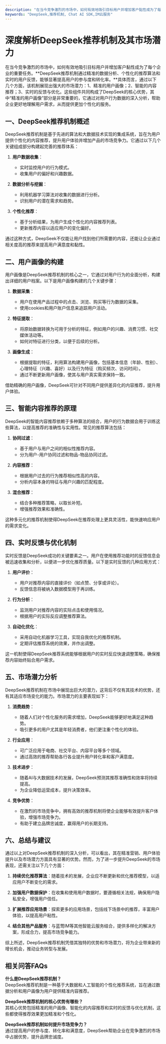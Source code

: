 ```yaml
---
description: "在当今竞争激烈的市场中，如何有效地吸引目标用户并增加客户黏性成为了每个企业的重要任务。**DeepSeek推荐机制通过精准的数据分析、个性化的推荐算法和实时的用户反馈，能够显著提高用户的参与度和转化率。**具体而言，通过以下几个方面，该机制展现出强大的市场潜力：1、精准的用户画像；2、智能的内容推荐；3、实时的反馈与优化。这些组件共同构成了DeepSeek的核心优势，其中“精准的用户画像”部分是非常重要的，它通过对用户行为数据的深入分析，帮助企业更好地理解用户需求，从而提供更加个性化的服务。"
keywords: "DeepSeek,推荐机制, Chat AI SDK,IM云服务"
---
```

# 深度解析DeepSeek推荐机制及其市场潜力

在当今竞争激烈的市场中，如何有效地吸引目标用户并增加客户黏性成为了每个企业的重要任务。**DeepSeek推荐机制通过精准的数据分析、个性化的推荐算法和实时的用户反馈，能够显著提高用户的参与度和转化率。**具体而言，通过以下几个方面，该机制展现出强大的市场潜力：1、精准的用户画像；2、智能的内容推荐；3、实时的反馈与优化。这些组件共同构成了DeepSeek的核心优势，其中“精准的用户画像”部分是非常重要的，它通过对用户行为数据的深入分析，帮助企业更好地理解用户需求，从而提供更加个性化的服务。

## **一、DeepSeek推荐机制概述**

DeepSeek推荐机制是基于先进的算法和大数据技术实现的集成系统，旨在为用户提供个性化的内容推荐，提升用户体验并增加产品的市场竞争力。它通过以下几个关键组成部分构建起完善的推荐体系：

1. **用户数据收集**：
   - 实时监控用户的行为模式。
   - 收集用户的偏好和兴趣数据。

2. **数据分析与挖掘**：
   - 利用机器学习算法对收集的数据进行分析。
   - 识别用户的潜在需求和趋势。

3. **个性化推荐**：
   - 基于分析结果，为用户生成个性化的内容推荐列表。
   - 更新推荐内容以适应用户的变化偏好。

通过这种方式，DeepSeek不仅能让用户找到他们所需要的内容，还能让企业通过相关度高的推荐来提高用户满意度和黏性。

## **二、用户画像的构建**

用户画像是DeepSeek推荐机制的核心之一，它通过对用户行为的全面分析，构建出详细的用户档案。以下是用户画像构建的几个关键步骤：

1. **数据采集**：
   - 用户在使用产品过程中的点击、浏览、购买等行为数据的采集。
   - 使用cookies和用户账户信息来追踪用户活动。

2. **特征提取**：
   - 将原始数据转换为可用于分析的特征，例如用户的兴趣、消费习惯、社交媒体活动等。
   - 如何对特征进行分类，以便于后续的分析。

3. **画像生成**：
   - 根据提取的特征，利用算法构建用户画像，包括基本信息（年龄、性别）、心理特征（兴趣、喜好）以及行为特征（购买频次、访问时间）。
   - 通过不断更新用户画像，使其与用户真实需求保持一致。

借助精确的用户画像，DeepSeek可针对不同用户提供差异化的内容推荐，提升用户体验。

## **三、智能内容推荐的原理**

DeepSeek的智能内容推荐依赖于多种算法的结合，用户的行为数据会用于训练这些算法，以提高推荐的准确性与实用性。常见的推荐算法包括：

1. **协同过滤**：
   - 基于用户与用户之间的相似性推荐内容。
   - 分为用户-用户协同过滤和物品-物品协同过滤。

2. **内容推荐**：
   - 根据用户过去的行为推荐相似性高的内容。
   - 分析内容本身的特征与用户兴趣的匹配程度。

3. **混合推荐**：
   - 结合多种推荐策略，以取长补短。
   - 增强推荐效果和准确性。

这种多元化的推荐机制使得DeepSeek在推荐处理上更具灵活性，能快速响应用户的需求变化。

## **四、实时反馈与优化机制**

实时反馈是DeepSeek成功的关键要素之一。用户在使用推荐功能时的反馈信息会被迅速收集和分析，以便进一步优化推荐质量。以下是实时反馈的几种应用方式：

1. **用户评价**：
   - 用户对推荐内容的直接评价（如点赞、分享或评论）。
   - 反馈信息将被纳入数据模型用于再训练。

2. **行为分析**：
   - 监测用户对推荐内容的实际点击和使用情况。
   - 根据用户的实际反应调整推荐算法。

3. **自动化优化**：
   - 采用自动化机器学习工具，实现自我优化的推荐机制。
   - 定期评估推荐系统的效果，并作出调整。

这一机制使得DeepSeek推荐系统能够根据用户的实时反应快速调整策略，确保推荐内容始终贴合用户需求。

## **五、市场潜力分析**

DeepSeek推荐机制在市场中展现出巨大的潜力，这背后不仅有其技术的优势，还有其适应市场变化的能力。市场潜力的主要表现如下：

1. **消费趋势**：
   - 随着人们对个性化服务的需求增加，DeepSeek能够更好地满足这种趋势。
   - 吸引更多的用户尤其是年轻消费者，他们更注重个性化的体验。

2. **行业应用**：
   - 可广泛应用于电商、社交平台、内容平台等多个领域。
   - 通过高效的推荐帮助各行各业提升用户转化率和客户满意度。

3. **技术进步**：
   - 随着AI与大数据技术的发展，DeepSeek预测其推荐准确性和效率将持续提高。
   - 为企业降低运营成本，提升决策效率。

4. **竞争优势**：
   - 在激烈的市场竞争中，拥有高效的推荐机制将使企业能够有效提升客户体验，增强市场竞争力。
   - 有助于建立品牌忠诚度，赢得用户的长期支持。

## **六、总结与建议**

通过以上对DeepSeek推荐机制的深入分析，可以看出，其在精准营销、用户体验提升以及市场潜力方面具有显著的优势。然而，为了进一步提升DeepSeek的市场表现，还需关注以下几个方面：

1. **持续优化推荐算法**：随着技术的发展，企业应不断更新和优化推荐模型，以适应用户不断变化的需求。

2. **加强用户数据保护**：在收集和使用用户数据时，要遵循相关法规，确保用户隐私安全，增强用户信任。

3. **扩展推荐应用场景**：探索更多的应用场景，包括线下场景中的推荐，丰富用户体验，以提高用户粘性。

4. **结合其他产品服务**：与蓝莺IM等其他智能云服务结合，提供多样化的解决方案，形成合力，提高市场竞争能力。

综上所述，DeepSeek推荐机制凭借其独特的优势和市场潜力，将为企业带来新的增长机会，推动业务转型与发展。

## **相关问答FAQs**

**什么是DeepSeek推荐机制？**  
DeepSeek推荐机制是一种基于大数据和人工智能的个性化推荐系统，旨在通过数据分析和用户画像为用户提供精准内容推荐。

**DeepSeek推荐机制的核心优势有哪些？**  
其核心优势包括精准的用户画像、智能化的内容推荐和实时的反馈与优化机制，这些都使得推荐效果更加精准和个性化。

**DeepSeek推荐机制如何提升市场竞争力？**  
通过提高用户的参与度、转化率和满意度，DeepSeek帮助企业在竞争激烈的市场中占据优势，提升品牌忠诚度。
